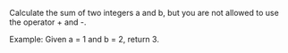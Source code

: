 Calculate the sum of two integers a and b, but you are not allowed to use the operator + and -.

Example:
Given a = 1 and b = 2, return 3. 